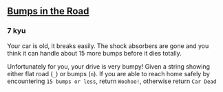 <h2><a href=https://www.codewars.com/kata/57ed30dde7728215300005fa/train/javascript target="_blank">Bumps in the Road</a></h2><h3>7 kyu</h3><p>Your car is old, it breaks easily. The shock absorbers are gone and you think it can handle about 15 more bumps before it dies totally.</p><p>Unfortunately for you, your drive is very bumpy! Given a string showing either flat road (<code>_</code>) or bumps (<code>n</code>). If you are able to reach home safely by encountering <code>15 bumps or less</code>, return <code>Woohoo!</code>, otherwise return <code>Car Dead</code></p>